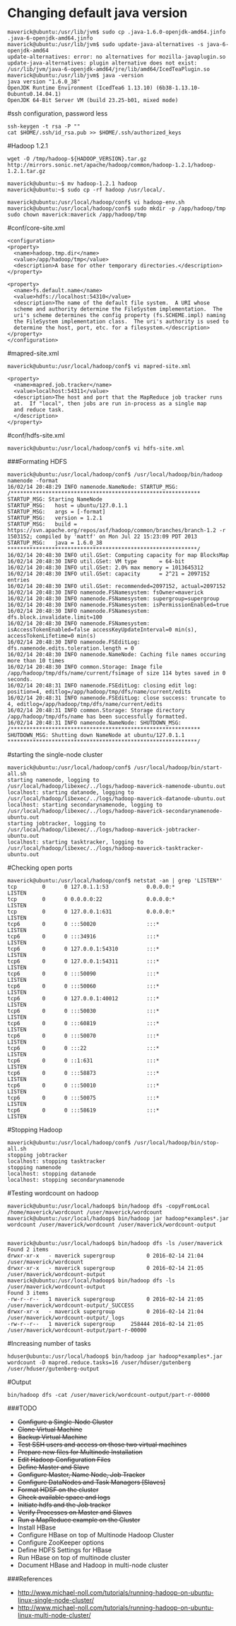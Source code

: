 
# Changing default java version
```
maverick@ubuntu:/usr/lib/jvm$ sudo cp .java-1.6.0-openjdk-amd64.jinfo .java-6-openjdk-amd64.jinfo
maverick@ubuntu:/usr/lib/jvm$ sudo update-java-alternatives -s java-6-openjdk-amd64
update-alternatives: error: no alternatives for mozilla-javaplugin.so
update-java-alternatives: plugin alternative does not exist: /usr/lib/jvm/java-6-openjdk-amd64/jre/lib/amd64/IcedTeaPlugin.so
maverick@ubuntu:/usr/lib/jvm$ java -version
java version "1.6.0_38"
OpenJDK Runtime Environment (IcedTea6 1.13.10) (6b38-1.13.10-0ubuntu0.14.04.1)
OpenJDK 64-Bit Server VM (build 23.25-b01, mixed mode)
```

#ssh configuration, password less
```
ssh-keygen -t rsa -P ""
cat $HOME/.ssh/id_rsa.pub >> $HOME/.ssh/authorized_keys
```

#Hadoop 1.2.1
```
wget -O /tmp/hadoop-${HADOOP_VERSION}.tar.gz http://mirrors.sonic.net/apache/hadoop/common/hadoop-1.2.1/hadoop-1.2.1.tar.gz
```
```
maverick@ubuntu:~$ mv hadoop-1.2.1 hadoop
maverick@ubuntu:~$ sudo cp -rf hadoop /usr/local/.
```

```
maverick@ubuntu:/usr/local/hadoop/conf$ vi hadoop-env.sh 
maverick@ubuntu:/usr/local/hadoop/conf$ sudo mkdir -p /app/hadoop/tmp
sudo chown maverick:maverick /app/hadoop/tmp
```


#conf/core-site.xml

```
<configuration>
<property>
  <name>hadoop.tmp.dir</name>
  <value>/app/hadoop/tmp</value>
  <description>A base for other temporary directories.</description>
</property>

<property>
  <name>fs.default.name</name>
  <value>hdfs://localhost:54310</value>
  <description>The name of the default file system.  A URI whose
  scheme and authority determine the FileSystem implementation.  The
  uri's scheme determines the config property (fs.SCHEME.impl) naming
  the FileSystem implementation class.  The uri's authority is used to
  determine the host, port, etc. for a filesystem.</description>
</property>
</configuration>
```

#mapred-site.xml
```
maverick@ubuntu:/usr/local/hadoop/conf$ vi mapred-site.xml 

<property>
  <name>mapred.job.tracker</name>
  <value>localhost:54311</value>
  <description>The host and port that the MapReduce job tracker runs
  at.  If "local", then jobs are run in-process as a single map
  and reduce task.
  </description>
</property>
```

#conf/hdfs-site.xml
```
maverick@ubuntu:/usr/local/hadoop/conf$ vi hdfs-site.xml
```

###Formating HDFS
```
maverick@ubuntu:/usr/local/hadoop/conf$ /usr/local/hadoop/bin/hadoop namenode -format
16/02/14 20:48:29 INFO namenode.NameNode: STARTUP_MSG: 
/************************************************************
STARTUP_MSG: Starting NameNode
STARTUP_MSG:   host = ubuntu/127.0.1.1
STARTUP_MSG:   args = [-format]
STARTUP_MSG:   version = 1.2.1
STARTUP_MSG:   build = https://svn.apache.org/repos/asf/hadoop/common/branches/branch-1.2 -r 1503152; compiled by 'mattf' on Mon Jul 22 15:23:09 PDT 2013
STARTUP_MSG:   java = 1.6.0_38
************************************************************/
16/02/14 20:48:30 INFO util.GSet: Computing capacity for map BlocksMap
16/02/14 20:48:30 INFO util.GSet: VM type       = 64-bit
16/02/14 20:48:30 INFO util.GSet: 2.0% max memory = 1013645312
16/02/14 20:48:30 INFO util.GSet: capacity      = 2^21 = 2097152 entries
16/02/14 20:48:30 INFO util.GSet: recommended=2097152, actual=2097152
16/02/14 20:48:30 INFO namenode.FSNamesystem: fsOwner=maverick
16/02/14 20:48:30 INFO namenode.FSNamesystem: supergroup=supergroup
16/02/14 20:48:30 INFO namenode.FSNamesystem: isPermissionEnabled=true
16/02/14 20:48:30 INFO namenode.FSNamesystem: dfs.block.invalidate.limit=100
16/02/14 20:48:30 INFO namenode.FSNamesystem: isAccessTokenEnabled=false accessKeyUpdateInterval=0 min(s), accessTokenLifetime=0 min(s)
16/02/14 20:48:30 INFO namenode.FSEditLog: dfs.namenode.edits.toleration.length = 0
16/02/14 20:48:30 INFO namenode.NameNode: Caching file names occuring more than 10 times 
16/02/14 20:48:30 INFO common.Storage: Image file /app/hadoop/tmp/dfs/name/current/fsimage of size 114 bytes saved in 0 seconds.
16/02/14 20:48:31 INFO namenode.FSEditLog: closing edit log: position=4, editlog=/app/hadoop/tmp/dfs/name/current/edits
16/02/14 20:48:31 INFO namenode.FSEditLog: close success: truncate to 4, editlog=/app/hadoop/tmp/dfs/name/current/edits
16/02/14 20:48:31 INFO common.Storage: Storage directory /app/hadoop/tmp/dfs/name has been successfully formatted.
16/02/14 20:48:31 INFO namenode.NameNode: SHUTDOWN_MSG: 
/************************************************************
SHUTDOWN_MSG: Shutting down NameNode at ubuntu/127.0.1.1
************************************************************/
```

#starting the single-node cluster
```
maverick@ubuntu:/usr/local/hadoop/conf$ /usr/local/hadoop/bin/start-all.sh
starting namenode, logging to /usr/local/hadoop/libexec/../logs/hadoop-maverick-namenode-ubuntu.out
localhost: starting datanode, logging to /usr/local/hadoop/libexec/../logs/hadoop-maverick-datanode-ubuntu.out
localhost: starting secondarynamenode, logging to /usr/local/hadoop/libexec/../logs/hadoop-maverick-secondarynamenode-ubuntu.out
starting jobtracker, logging to /usr/local/hadoop/libexec/../logs/hadoop-maverick-jobtracker-ubuntu.out
localhost: starting tasktracker, logging to /usr/local/hadoop/libexec/../logs/hadoop-maverick-tasktracker-ubuntu.out
```

#Checking open ports
```
maverick@ubuntu:/usr/local/hadoop/conf$ netstat -an | grep 'LISTEN*'
tcp        0      0 127.0.1.1:53            0.0.0.0:*               LISTEN     
tcp        0      0 0.0.0.0:22              0.0.0.0:*               LISTEN     
tcp        0      0 127.0.0.1:631           0.0.0.0:*               LISTEN     
tcp6       0      0 :::50020                :::*                    LISTEN     
tcp6       0      0 :::34916                :::*                    LISTEN     
tcp6       0      0 127.0.0.1:54310         :::*                    LISTEN     
tcp6       0      0 127.0.0.1:54311         :::*                    LISTEN     
tcp6       0      0 :::50090                :::*                    LISTEN     
tcp6       0      0 :::50060                :::*                    LISTEN     
tcp6       0      0 127.0.0.1:40012         :::*                    LISTEN     
tcp6       0      0 :::50030                :::*                    LISTEN     
tcp6       0      0 :::60819                :::*                    LISTEN     
tcp6       0      0 :::50070                :::*                    LISTEN     
tcp6       0      0 :::22                   :::*                    LISTEN     
tcp6       0      0 ::1:631                 :::*                    LISTEN     
tcp6       0      0 :::58873                :::*                    LISTEN     
tcp6       0      0 :::50010                :::*                    LISTEN     
tcp6       0      0 :::50075                :::*                    LISTEN     
tcp6       0      0 :::58619                :::*                    LISTEN     
```

#Stopping Hadoop
```
maverick@ubuntu:/usr/local/hadoop/conf$ /usr/local/hadoop/bin/stop-all.sh
stopping jobtracker
localhost: stopping tasktracker
stopping namenode
localhost: stopping datanode
localhost: stopping secondarynamenode
```

#Testing wordcount on hadoop
```
maverick@ubuntu:/usr/local/hadoop$ bin/hadoop dfs -copyFromLocal /home/maverick/wordcount /user/maverick/wordcount
maverick@ubuntu:/usr/local/hadoop$ bin/hadoop jar hadoop*examples*.jar wordcount /user/maverick/wordcount /user/maverick/wordcount-output


maverick@ubuntu:/usr/local/hadoop$ bin/hadoop dfs -ls /user/maverick
Found 2 items
drwxr-xr-x   - maverick supergroup          0 2016-02-14 21:04 /user/maverick/wordcount
drwxr-xr-x   - maverick supergroup          0 2016-02-14 21:05 /user/maverick/wordcount-output
maverick@ubuntu:/usr/local/hadoop$ bin/hadoop dfs -ls /user/maverick/wordcount-output
Found 3 items
-rw-r--r--   1 maverick supergroup          0 2016-02-14 21:05 /user/maverick/wordcount-output/_SUCCESS
drwxr-xr-x   - maverick supergroup          0 2016-02-14 21:04 /user/maverick/wordcount-output/_logs
-rw-r--r--   1 maverick supergroup     258444 2016-02-14 21:05 /user/maverick/wordcount-output/part-r-00000
```

#Increasing number of tasks
```
hduser@ubuntu:/usr/local/hadoop$ bin/hadoop jar hadoop*examples*.jar wordcount -D mapred.reduce.tasks=16 /user/hduser/gutenberg /user/hduser/gutenberg-output
```
#Output
```
bin/hadoop dfs -cat /user/maverick/wordcount-output/part-r-00000
```

###TODO
* ~~Configure a Single-Node Cluster~~
* ~~Clone Virtual Machine~~
* ~~Backup Virtual Machine~~
* ~~Test SSH users and access on those two virtual machines~~
* ~~Prepare new files for Multinode Installation~~
* ~~Edit Hadoop Configuration Files~~
* ~~Define Master and Slave~~
* ~~Configure Master, Name Node, Job Tracker~~
* ~~Configure DataNodes and Task Managers [Slaves]~~
* ~~Format HDSF on the cluster~~
* ~~Check available space and logs~~
* ~~Initiate hdfs and the Job tracker~~
* ~~Verify Processes on Master and Slaves~~
* ~~Run a MapReduce example on the Cluster~~
* Install HBase
* Configure HBase on top of Multinode Hadoop Cluster
* Configure ZooKeeper options
* Define HDFS Settings for HBase
* Run HBase on top of multinode cluster
* Document HBase and Hadoop in multi-node cluster

###References
* http://www.michael-noll.com/tutorials/running-hadoop-on-ubuntu-linux-single-node-cluster/
* http://www.michael-noll.com/tutorials/running-hadoop-on-ubuntu-linux-multi-node-cluster/
